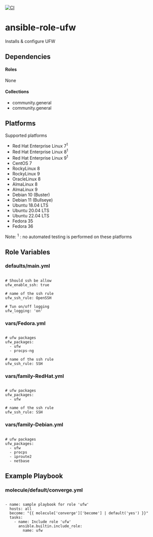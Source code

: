 [![CI](https://github.com/de-it-krachten/ansible-role-ufw/workflows/CI/badge.svg?event=push)](https://github.com/de-it-krachten/ansible-role-ufw/actions?query=workflow%3ACI)


# ansible-role-ufw

Installs & configure UFW



## Dependencies

#### Roles
None

#### Collections
- community.general
- community.general

## Platforms

Supported platforms

- Red Hat Enterprise Linux 7<sup>1</sup>
- Red Hat Enterprise Linux 8<sup>1</sup>
- Red Hat Enterprise Linux 9<sup>1</sup>
- CentOS 7
- RockyLinux 8
- RockyLinux 9
- OracleLinux 8
- AlmaLinux 8
- AlmaLinux 9
- Debian 10 (Buster)
- Debian 11 (Bullseye)
- Ubuntu 18.04 LTS
- Ubuntu 20.04 LTS
- Ubuntu 22.04 LTS
- Fedora 35
- Fedora 36

Note:
<sup>1</sup> : no automated testing is performed on these platforms

## Role Variables
### defaults/main.yml
<pre><code>
# Should ssh be allow
ufw_enable_ssh: true

# name of the ssh rule
ufw_ssh_rule: OpenSSH

# Tun on/off logging
ufw_logging: 'on'
</pre></code>


### vars/Fedora.yml
<pre><code>
# ufw packages
ufw_packages:
  - ufw
  - procps-ng

# name of the ssh rule
ufw_ssh_rule: SSH
</pre></code>

### vars/family-RedHat.yml
<pre><code>
# ufw packages
ufw_packages:
  - ufw

# name of the ssh rule
ufw_ssh_rule: SSH
</pre></code>

### vars/family-Debian.yml
<pre><code>
# ufw packages
ufw_packages:
  - ufw
  - procps
  - iproute2
  - netbase
</pre></code>



## Example Playbook
### molecule/default/converge.yml
<pre><code>
- name: sample playbook for role 'ufw'
  hosts: all
  become: "{{ molecule['converge']['become'] | default('yes') }}"
  tasks:
    - name: Include role 'ufw'
      ansible.builtin.include_role:
        name: ufw
</pre></code>
